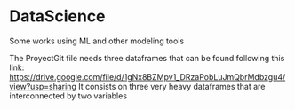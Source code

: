 # DataScience
Some works using ML and other modeling tools


The ProyectGit file needs three dataframes that can be found following this link: https://drive.google.com/file/d/1gNx8BZMpv1_DRzaPobLuJmQbrMdbzgu4/view?usp=sharing
It consists on three very heavy dataframes that are interconnected by two variables
